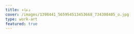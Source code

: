 ```yaml
---
title: دعاء
cover: /images/1398441_565954513453668_734308405_o.jpg
type: work-art
featured: true
---
```



